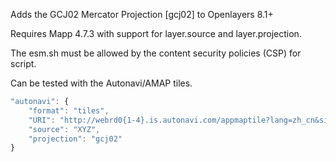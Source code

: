Adds the GCJ02 Mercator Projection [gcj02] to Openlayers 8.1+

Requires Mapp 4.7.3 with support for layer.source and layer.projection.

The esm.sh must be allowed by the content security policies (CSP) for script.

Can be tested with the Autonavi/AMAP tiles.

```js
"autonavi": {
    "format": "tiles",
    "URI": "http://webrd0{1-4}.is.autonavi.com/appmaptile?lang=zh_cn&size=1&scale=1&style=8&x={x}&y={y}&z={z}",
    "source": "XYZ",
    "projection": "gcj02"
}
```